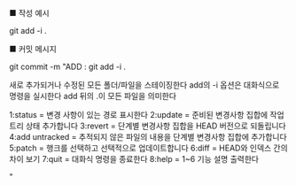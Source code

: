 ■ 작성 예시

git add -i .

■ 커밋 메시지

git commit -m "ADD : git add -i . 

새로 추가되거나 수정된 모든 폴더/파일을 스테이징한다
add의 -i 옵션은 대화식으로 명령을 실시한다
add 뒤의 .이 모든 파일을 의미한다

1:status = 변경 사항이 있는 경로 표시한다
2:update = 준비된 변경사항 집합에 작업 트리 상태 추가합니다
3:revert = 단계별 변경사항 집합을 HEAD 버전으로 되돌립니다
4:add untracked = 추적되지 않은 파일의 내용을 단계별 변경사항 집합에 추가합니다
5:patch = 행크를 선택하고 선택적으로 업데이트합니다
6:diff = HEAD와 인덱스 간의 차이 보기
7:quit = 대화식 명령을 종료한다
8:help = 1~6 기능 설명 출력한다

"